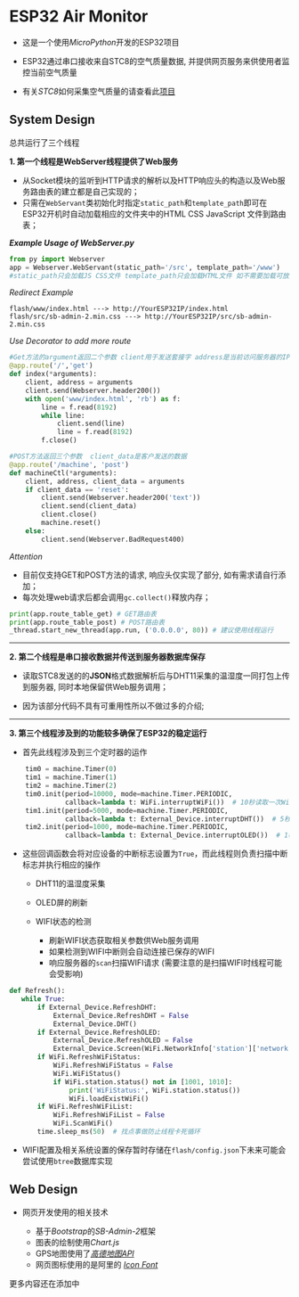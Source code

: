 # ESP32 Air Monitor
- 这是一个使用*MicroPython*开发的ESP32项目

- ESP32通过串口接收来自STC8的空气质量数据, 并提供网页服务来供使用者监控当前空气质量

- 有关*STC8*如何采集空气质量的请查看此[项目](https://github.com/windfallw/STC8-Airsensor)

## System Design

 总共运行了三个线程

**1. 第一个线程是WebServer线程提供了Web服务**

 - 从Socket模块的监听到HTTP请求的解析以及HTTP响应头的构造以及Web服务路由表的建立都是自己实现的；
 - 只需在`WebServant`类初始化时指定`static_path`和`template_path`即可在ESP32开机时自动加载相应的文件夹中的HTML CSS JavaScript 文件到路由表；
 
 ***Example Usage of WebServer.py***
 
 ```python
from py import Webserver
app = Webserver.WebServant(static_path='/src', template_path='/www')
#static_path只会加载JS CSS文件 template_path只会加载HTML文件 如不需要加载可放空
 ```

 *Redirect Example*
```text
flash/www/index.html ---> http://YourESP32IP/index.html
flash/src/sb-admin-2.min.css ---> http://YourESP32IP/src/sb-admin-2.min.css
```
 
 *Use Decorator to add more route*
```python
#Get方法的argument返回二个参数 client用于发送套接字 address是当前访问服务器的IP
@app.route('/','get')
def index(*arguments):
    client, address = arguments
    client.send(Webserver.header200())
    with open('www/index.html', 'rb') as f:
        line = f.read(8192)
        while line:
            client.send(line)
            line = f.read(8192)
        f.close()

#POST方法返回三个参数  client_data是客户发送的数据
@app.route('/machine', 'post')
def machineCtl(*arguments):
    client, address, client_data = arguments
    if client_data == 'reset':
        client.send(Webserver.header200('text'))
        client.send(client_data)
        client.close()
        machine.reset()
    else:
        client.send(Webserver.BadRequest400)
```

 *Attention*
 
 - 目前仅支持GET和POST方法的请求, 响应头仅实现了部分, 如有需求请自行添加；
 - 每次处理web请求后都会调用`gc.collect()`释放内存；
 
 ```python
print(app.route_table_get) # GET路由表
print(app.route_table_post) # POST路由表
_thread.start_new_thread(app.run, ('0.0.0.0', 80)) # 建议使用线程运行
 ```

- - -

**2. 第二个线程是串口接收数据并传送到服务器数据库保存**

- 读取STC8发送的的**JSON**格式数据解析后与DHT11采集的温湿度一同打包上传到服务器, 同时本地保留供Web服务调用；
 
- 因为该部分代码不具有可重用性所以不做过多的介绍;

- - -

**3. 第三个线程涉及到的功能较多确保了ESP32的稳定运行**

- 首先此线程涉及到三个定时器的运作

```python
    tim0 = machine.Timer(0)
    tim1 = machine.Timer(1)
    tim2 = machine.Timer(2)
    tim0.init(period=10000, mode=machine.Timer.PERIODIC,
              callback=lambda t: WiFi.interruptWiFi())  # 10秒读取一次WiFi状态,断线自动重连
    tim1.init(period=5000, mode=machine.Timer.PERIODIC,
              callback=lambda t: External_Device.interruptDHT())  # 5秒读取一次dht
    tim2.init(period=1000, mode=machine.Timer.PERIODIC,
              callback=lambda t: External_Device.interruptOLED())  # 1秒刷新一次OLED
```
 
 - 这些回调函数会将对应设备的中断标志设置为`True`，而此线程则负责扫描中断标志并执行相应的操作
  
   - DHT11的温湿度采集
   
   - OLED屏的刷新
   
   - WIFI状态的检测
   
     - 刷新WIFI状态获取相关参数供Web服务调用
     - 如果检测到WIFI中断则会自动连接已保存的WIFI
     - 响应服务器的`scan`扫描WIFI请求 (需要注意的是扫描WIFI时线程可能会受影响)
   
 ```python
def Refresh():
    while True:
        if External_Device.RefreshDHT:
            External_Device.RefreshDHT = False
            External_Device.DHT()
        if External_Device.RefreshOLED:
            External_Device.RefreshOLED = False
            External_Device.Screen(WiFi.NetworkInfo['station']['network'])
        if WiFi.RefreshWiFiStatus:
            WiFi.RefreshWiFiStatus = False
            WiFi.WiFiStatus()
            if WiFi.station.status() not in [1001, 1010]:
                print('WiFiStatus:', WiFi.station.status())
                WiFi.loadExistWiFi()
        if WiFi.RefreshWiFiList:
            WiFi.RefreshWiFiList = False
            WiFi.ScanWiFi()
        time.sleep_ms(50)  # 找点事做防止线程卡死循环
```

- WIFI配置及相关系统设置的保存暂时存储在`flash/config.json`下未来可能会尝试使用`btree`数据库实现

## Web Design

 - 网页开发使用的相关技术
    
   - 基于*Bootstrap*的*SB-Admin-2*框架
   - 图表的绘制使用*Chart.js*
   - GPS地图使用了[*高德地图API*](https://lbs.amap.com/)
   - 网页图标使用的是阿里的 [*Icon Font*](https://www.iconfont.cn/)
  
  更多内容还在添加中 